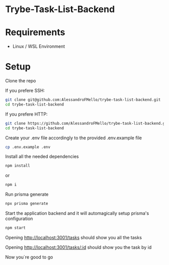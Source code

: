# Trybe-Task-List-Backend

# Requirements
* Linux / WSL Environment

# Setup
Clone the repo

If you prefere SSH:
```bash
git clone git@github.com:AlessandroFMello/trybe-task-list-backend.git
cd trybe-task-list-backend
```
If you prefere HTTP:
```bash
git clone https://github.com/AlessandroFMello/trybe-task-list-backend.git
cd trybe-task-list-backend
```

Create your .env file accordingly to the provided .env.example file
```bash
cp .env.example .env
```

Install all the needed dependencies
```bash
npm install
```
or
```bash
npm i
```

Run prisma generate
```bash
npx prisma generate
```

Start the application backend and it will automagically setup prisma's configuration
```bash
npm start
```

Opening [http://localhost:3001/tasks](http://localhost:3001/tasks) should show you all the tasks


Opening [http://localhost:3001/tasks/:id](http://localhost:3001/tasks/:id) should show you the task by id

Now you`re good to go
